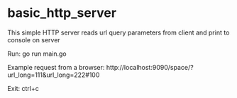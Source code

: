 # basic_http_server

This simple HTTP server reads url query parameters from client and print to console on server

Run:
go run main.go

Example request from a browser:
http://localhost:9090/space/?url_long=111&url_long=222#100

Exit: ctrl+c

